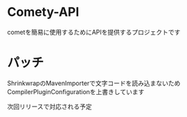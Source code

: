 # Comety-API
cometを簡易に使用するためにAPIを提供するプロジェクトです

# パッチ
ShrinkwrapのMavenImporterで文字コードを読み込まないため
CompilerPluginConfigurationを上書きしています

次回リリースで対応される予定
